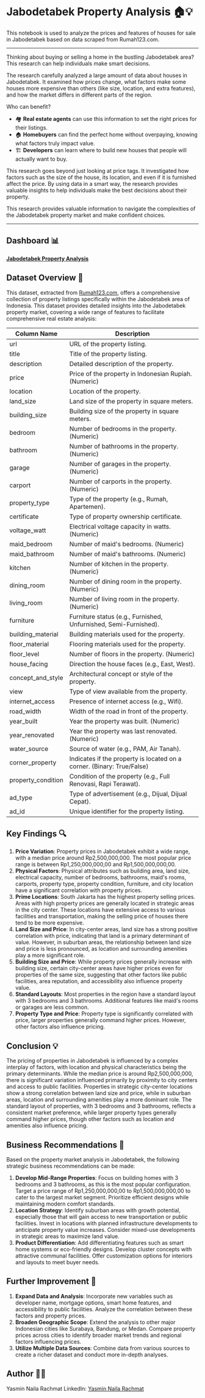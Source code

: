 # **Jabodetabek Property Analysis 🏠💡**

This notebook is used to analyze the prices and features of houses for sale in Jabodetabek based on data scraped from Rumah123.com.
___
Thinking about buying or selling a home in the bustling Jabodetabek area? This research can help individuals make smart decisions.

The research carefully analyzed a large amount of data about houses in Jabodetabek. It examined how prices change, what factors make some houses more expensive than others (like size, location, and extra features), and how the market differs in different parts of the region.

Who can benefit?
- 🏘️ **Real estate agents** can use this information to set the right prices for their listings.
- 🏠 **Homebuyers** can find the perfect home without overpaying, knowing what factors truly impact value.
- 🏗️ **Developers** can learn where to build new houses that people will actually want to buy.

This research goes beyond just looking at price tags. It investigated how factors such as the size of the house, its location, and even if it is furnished affect the price. By using data in a smart way, the research provides valuable insights to help individuals make the best decisions about their property.

This research provides valuable information to navigate the complexities of the Jabodetabek property market and make confident choices.
___
## **Dashboard 📊**
**[Jabodetabek Property Analysis](https://public.tableau.com/views/JabodetabekPropertyAnalysis/DESCRIPTIVE?:language=en-US&:sid=&:redirect=auth&:display_count=n&:origin=viz_share_link)**

## **Dataset Overview 📄**
This dataset, extracted from [Rumah123.com](https://www.rumah123.com/?utm_source=Google&utm_medium=cpc&utm_campaign=SEM+V1+-+Secondary+Regular+-+Brand+Keyword&gclsrc=aw.ds&&gclid=Cj0KCQiAyoi8BhDvARIsAO_CDsAdcBqzie1ZKwLvUpED9sRFa9NHZXL5bEbuwUbzm7pkpQRf4kzFagMaAjFeEALw_wcB&gad_source=1), offers a comprehensive collection of property listings specifically within the Jabodetabek area of Indonesia. This dataset provides detailed insights into the Jabodetabek property market, covering a wide range of features to facilitate comprehensive real estate analysis:

| **Column Name**             | **Description**                                                        |
|-----------------------------|-------------------------------------------------------------------------|
| url                         | URL of the property listing.                                           |
| title                       | Title of the property listing.                                         |
| description                 | Detailed description of the property.                                  |
| price                       | Price of the property in Indonesian Rupiah. (Numeric)                 |
| location                    | Location of the property.                                              |
| land_size                   | Land size of the property in square meters.                           |
| building_size               | Building size of the property in square meters.                       |
| bedroom                     | Number of bedrooms in the property. (Numeric)                         |
| bathroom                    | Number of bathrooms in the property. (Numeric)                        |
| garage                      | Number of garages in the property. (Numeric)                          |
| carport                     | Number of carports in the property. (Numeric)                         |
| property_type               | Type of the property (e.g., Rumah, Apartemen).                        |
| certificate                 | Type of property ownership certificate.                               |
| voltage_watt                | Electrical voltage capacity in watts. (Numeric)                       |
| maid_bedroom                | Number of maid's bedrooms. (Numeric)                                  |
| maid_bathroom               | Number of maid's bathrooms. (Numeric)                                 |
| kitchen                     | Number of kitchen in the property. (Numeric)                          |
| dining_room                 | Number of dining room in the property. (Numeric)                      |
| living_room                 | Number of living room in the property. (Numeric)                      |
| furniture                   | Furniture status (e.g., Furnished, Unfurnished, Semi-Furnished).      |
| building_material           | Building materials used for the property.                             |
| floor_material              | Flooring materials used for the property.                             |
| floor_level                 | Number of floors in the property. (Numeric)                           |
| house_facing                | Direction the house faces (e.g., East, West).                         |
| concept_and_style           | Architectural concept or style of the property.                       |
| view                        | Type of view available from the property.                             |
| internet_access             | Presence of internet access (e.g., Wifi).                             |
| road_width                  | Width of the road in front of the property.                           |
| year_built                  | Year the property was built. (Numeric)                                |
| year_renovated              | Year the property was last renovated. (Numeric)                       |
| water_source                | Source of water (e.g., PAM, Air Tanah).                               |
| corner_property             | Indicates if the property is located on a corner. (Binary: True/False)|
| property_condition          | Condition of the property (e.g., Full Renovasi, Rapi Terawat).        |
| ad_type                     | Type of advertisement (e.g., Dijual, Dijual Cepat).                   |
| ad_id                       | Unique identifier for the property listing.                           |


## **Key Findings 🔍**
1. **Price Variation**: Property prices in Jabodetabek exhibit a wide range, with a median price around Rp2,500,000,000. The most popular price range is between Rp1,250,000,000,00 and Rp1,500,000,000,00.
2. **Physical Factors**: Physical attributes such as building area, land size, electrical capacity, number of bedrooms, bathrooms, maid's rooms, carports, property type, property condition, furniture, and city location have a significant correlation with property prices.
3. **Prime Locations**: South Jakarta has the highest property selling prices. Areas with high property prices are generally located in strategic areas in the city center. These locations have extensive access to various facilities and transportation, making the selling price of houses there tend to be more expensive.
4. **Land Size and Price**: In city-center areas, land size has a strong positive correlation with price, indicating that land is a primary determinant of value. However, in suburban areas, the relationship between land size and price is less pronounced, as location and surrounding amenities play a more significant role.
5. **Building Size and Price**: While property prices generally increase with building size, certain city-center areas have higher prices even for properties of the same size, suggesting that other factors like public facilities, area reputation, and accessibility also influence property value.
6. **Standard Layouts**: Most properties in the region have a standard layout with 3 bedrooms and 3 bathrooms. Additional features like maid's rooms or garages are less common.
7. **Property Type and Price**: Property type is significantly correlated with price, larger properties generally command higher prices. However, other factors also influence pricing.

## **Conclusion 💡**
The pricing of properties in Jabodetabek is influenced by a complex interplay of factors, with location and physical characteristics being the primary determinants. While the median price is around Rp2,500,000,000, there is significant variation influenced primarily by proximity to city centers and access to public facilities. Properties in strategic city-center locations show a strong correlation between land size and price, while in suburban areas, location and surrounding amenities play a more dominant role. The standard layout of properties, with 3 bedrooms and 3 bathrooms, reflects a consistent market preference, while larger property types generally command higher prices, though other factors such as location and amenities also influence pricing.

## **Business Recommendations 💼**
Based on the property market analysis in Jabodetabek, the following strategic business recommendations can be made:

1. **Develop Mid-Range Properties**: Focus on building homes with 3 bedrooms and 3 bathrooms, as this is the most popular configuration. Target a price range of Rp1,250,000,000,00 to Rp1,500,000,000,00 to cater to the largest market segment. Prioritize efficient designs while maintaining modern comfort standards.
2. **Location Strategy**: Identify suburban areas with growth potential, especially those that will gain access to new transportation or public facilities. Invest in locations with planned infrastructure developments to anticipate property value increases. Consider mixed-use developments in strategic areas to maximize land value.
3. **Product Differentiation**: Add differentiating features such as smart home systems or eco-friendly designs. Develop cluster concepts with attractive communal facilities. Offer customization options for interiors and layouts to meet buyer needs.

## **Further Improvement 🚀**
1. **Expand Data and Analysis**: Incorporate new variables such as developer name, mortgage options, smart home features, and accessibility to public facilities. Analyze the correlation between these factors and property prices.
2. **Broaden Geographic Scope**: Extend the analysis to other major Indonesian cities like Surabaya, Bandung, or Medan. Compare property prices across cities to identify broader market trends and regional factors influencing prices.
3. **Utilize Multiple Data Sources**: Combine data from various sources to create a richer dataset and conduct more in-depth analyses.

## **Author 👩‍💻**

Yasmin Naila Rachmat 
LinkedIn: [Yasmin Naila Rachmat](linkedin.com/in/yasmin-naila)
